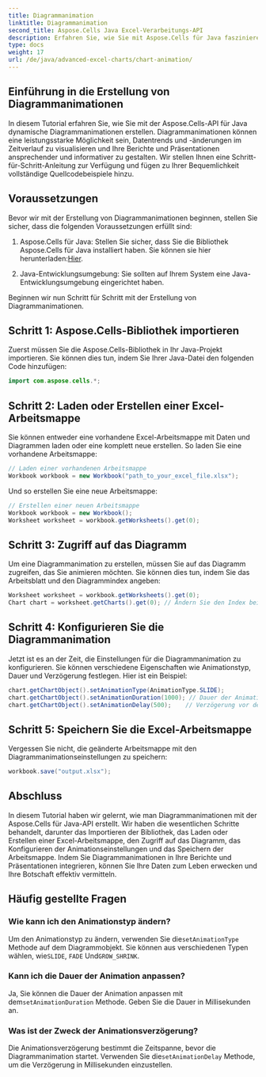 ```yaml
---
title: Diagrammanimation
linktitle: Diagrammanimation
second_title: Aspose.Cells Java Excel-Verarbeitungs-API
description: Erfahren Sie, wie Sie mit Aspose.Cells für Java faszinierende Diagrammanimationen erstellen. Schritt-für-Schritt-Anleitung und Quellcode für die dynamische Datenvisualisierung enthalten.
type: docs
weight: 17
url: /de/java/advanced-excel-charts/chart-animation/
---
```


## Einführung in die Erstellung von Diagrammanimationen

In diesem Tutorial erfahren Sie, wie Sie mit der Aspose.Cells-API für Java dynamische Diagrammanimationen erstellen. Diagrammanimationen können eine leistungsstarke Möglichkeit sein, Datentrends und -änderungen im Zeitverlauf zu visualisieren und Ihre Berichte und Präsentationen ansprechender und informativer zu gestalten. Wir stellen Ihnen eine Schritt-für-Schritt-Anleitung zur Verfügung und fügen zu Ihrer Bequemlichkeit vollständige Quellcodebeispiele hinzu.

## Voraussetzungen

Bevor wir mit der Erstellung von Diagrammanimationen beginnen, stellen Sie sicher, dass die folgenden Voraussetzungen erfüllt sind:

1. Aspose.Cells für Java: Stellen Sie sicher, dass Sie die Bibliothek Aspose.Cells für Java installiert haben. Sie können sie hier herunterladen:[Hier](https://releases.aspose.com/cells/java/).

2. Java-Entwicklungsumgebung: Sie sollten auf Ihrem System eine Java-Entwicklungsumgebung eingerichtet haben.

Beginnen wir nun Schritt für Schritt mit der Erstellung von Diagrammanimationen.

## Schritt 1: Aspose.Cells-Bibliothek importieren

Zuerst müssen Sie die Aspose.Cells-Bibliothek in Ihr Java-Projekt importieren. Sie können dies tun, indem Sie Ihrer Java-Datei den folgenden Code hinzufügen:

```java
import com.aspose.cells.*;
```

## Schritt 2: Laden oder Erstellen einer Excel-Arbeitsmappe

Sie können entweder eine vorhandene Excel-Arbeitsmappe mit Daten und Diagrammen laden oder eine komplett neue erstellen. So laden Sie eine vorhandene Arbeitsmappe:

```java
// Laden einer vorhandenen Arbeitsmappe
Workbook workbook = new Workbook("path_to_your_excel_file.xlsx");
```

Und so erstellen Sie eine neue Arbeitsmappe:

```java
// Erstellen einer neuen Arbeitsmappe
Workbook workbook = new Workbook();
Worksheet worksheet = workbook.getWorksheets().get(0);
```

## Schritt 3: Zugriff auf das Diagramm

Um eine Diagrammanimation zu erstellen, müssen Sie auf das Diagramm zugreifen, das Sie animieren möchten. Sie können dies tun, indem Sie das Arbeitsblatt und den Diagrammindex angeben:

```java
Worksheet worksheet = workbook.getWorksheets().get(0);
Chart chart = worksheet.getCharts().get(0); // Ändern Sie den Index bei Bedarf
```

## Schritt 4: Konfigurieren Sie die Diagrammanimation

Jetzt ist es an der Zeit, die Einstellungen für die Diagrammanimation zu konfigurieren. Sie können verschiedene Eigenschaften wie Animationstyp, Dauer und Verzögerung festlegen. Hier ist ein Beispiel:

```java
chart.getChartObject().setAnimationType(AnimationType.SLIDE);
chart.getChartObject().setAnimationDuration(1000); // Dauer der Animation in Millisekunden
chart.getChartObject().setAnimationDelay(500);    // Verzögerung vor dem Start der Animation (Millisekunden)
```

## Schritt 5: Speichern Sie die Excel-Arbeitsmappe

Vergessen Sie nicht, die geänderte Arbeitsmappe mit den Diagrammanimationseinstellungen zu speichern:

```java
workbook.save("output.xlsx");
```

## Abschluss

In diesem Tutorial haben wir gelernt, wie man Diagrammanimationen mit der Aspose.Cells für Java-API erstellt. Wir haben die wesentlichen Schritte behandelt, darunter das Importieren der Bibliothek, das Laden oder Erstellen einer Excel-Arbeitsmappe, den Zugriff auf das Diagramm, das Konfigurieren der Animationseinstellungen und das Speichern der Arbeitsmappe. Indem Sie Diagrammanimationen in Ihre Berichte und Präsentationen integrieren, können Sie Ihre Daten zum Leben erwecken und Ihre Botschaft effektiv vermitteln.

## Häufig gestellte Fragen

### Wie kann ich den Animationstyp ändern?

 Um den Animationstyp zu ändern, verwenden Sie die`setAnimationType` Methode auf dem Diagrammobjekt. Sie können aus verschiedenen Typen wählen, wie`SLIDE`, `FADE` Und`GROW_SHRINK`.

### Kann ich die Dauer der Animation anpassen?

 Ja, Sie können die Dauer der Animation anpassen mit dem`setAnimationDuration` Methode. Geben Sie die Dauer in Millisekunden an.

### Was ist der Zweck der Animationsverzögerung?

 Die Animationsverzögerung bestimmt die Zeitspanne, bevor die Diagrammanimation startet. Verwenden Sie die`setAnimationDelay` Methode, um die Verzögerung in Millisekunden einzustellen.